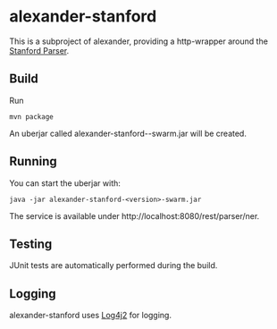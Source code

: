 # alexander-stanford

This is a subproject of alexander, providing a http-wrapper around the [Stanford Parser](https://nlp.stanford.edu/software/lex-parser.shtml).

## Build

Run

	mvn package
	
An uberjar called alexander-stanford-<version>-swarm.jar will be created.

## Running

You can start the uberjar with:

	java -jar alexander-stanford-<version>-swarm.jar
	
The service is available under http://localhost:8080/rest/parser/ner.
	
## Testing

JUnit tests are automatically performed during the build.
	
## Logging

alexander-stanford uses [Log4j2](https://logging.apache.org/log4j/2.x/) for logging.